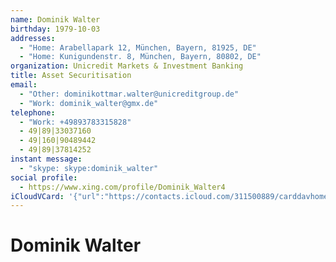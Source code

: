 ```yaml
---
name: Dominik Walter
birthday: 1979-10-03
addresses:
  - "Home: Arabellapark 12, München, Bayern, 81925, DE"
  - "Home: Kunigundenstr. 8, München, Bayern, 80802, DE"
organization: Unicredit Markets & Investment Banking
title: Asset Securitisation
email:
  - "Other: dominikottmar.walter@unicreditgroup.de"
  - "Work: dominik_walter@gmx.de"
telephone:
  - "Work: +49893783315828"
  - 49|89|33037160
  - 49|160|90489442
  - 49|89|37814252
instant message:
  - "skype: skype:dominik_walter"
social profile:
  - https://www.xing.com/profile/Dominik_Walter4
iCloudVCard: '{"url":"https://contacts.icloud.com/311500889/carddavhome/card/ZjY3ZDQ0ODYtY2NiYy00ZDJhLWJmN2YtOThmYTlkYjU1MGI2.vcf","etag":"\"kmfhf63a\"","data":"BEGIN:VCARD\r\nVERSION:3.0\r\nFN:\r\nN:Walter;Dominik;;;\r\nUID:f67d4486-ccbc-4d2a-bf7f-98fa9db550b6\r\nBDAY;VALUE=date:1979-10-03\r\nADR;TYPE=HOME:;;Arabellapark 12;München;Bayern;81925;DE;\r\nADR;TYPE=HOME:;;Kunigundenstr. 8;München;Bayern;80802;DE;\r\nWP1.X-ABLABEL:Work\r\nWP2.X-ABLABEL:Home\r\nWP3.X-ABLABEL:Home\r\nWP4.X-ABLABEL:Work\r\nWP5.X-ABLABEL:Work\r\nWP6.X-ABLABEL:Home\r\nWP7.X-ABLABEL:Work\r\nitem0.X-ABLABEL:xing\r\nPRODID:ez-vcard 0.9.13-fc\r\nREV:2025-04-03T22:07:12Z\r\nORG:Unicredit Markets & Investment Banking;\r\nTITLE:Asset Securitisation\r\nEMAIL;TYPE=OTHER:dominikottmar.walter@unicreditgroup.de\r\nEMAIL;TYPE=WORK:dominik_walter@gmx.de\r\nPHOTO;VALUE=uri:https://gateway.icloud.com/contacts/311500889/ck/card/1de97\r\n 01694a2a157658383fb1ffdba63\r\nTEL;TYPE=WORK:+49893783315828\r\nTEL:49|89|33037160\r\nTEL:49|160|90489442\r\nTEL:49|89|37814252\r\nIMPP;X-SERVICE-TYPE=skype;TYPE=HOME,pref:skype:dominik_walter\r\nitem0.X-SOCIALPROFILE;X-USER=Dominik_Walter4:https://www.xing.com/profile/D\r\n ominik_Walter4\r\nEND:VCARD"}'
---
```

# Dominik Walter